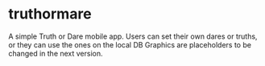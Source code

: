 # truthormare

A simple Truth or Dare mobile app.
Users can set their own dares or truths, or they can use the ones on the local DB
Graphics are placeholders to be changed in the next version.
